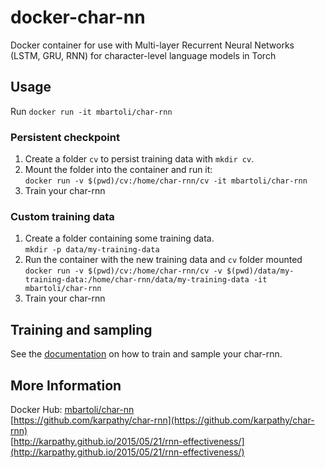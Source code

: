 # docker-char-nn
Docker container for use with Multi-layer Recurrent Neural Networks (LSTM, GRU, RNN) for character-level language models in Torch

## Usage
Run `docker run -it mbartoli/char-rnn`

### Persistent checkpoint
1. Create a folder `cv` to persist training data with `mkdir cv`.
2. Mount the folder into the container and run it:   
```docker run -v $(pwd)/cv:/home/char-rnn/cv -it mbartoli/char-rnn```
3. Train your char-rnn


### Custom training data
1. Create a folder containing some training data.   
```mkdir -p data/my-training-data```
2. Run the container with the new training data and `cv` folder mounted   
```docker run -v $(pwd)/cv:/home/char-rnn/cv -v $(pwd)/data/my-training-data:/home/char-rnn/data/my-training-data -it mbartoli/char-rnn```
3. Train your char-rnn

## Training and sampling
See the [documentation](https://github.com/karpathy/char-rnn) on how to train and sample your char-rnn.

## More Information
Docker Hub: [mbartoli/char-nn](https://hub.docker.com/r/mbartoli/char-rnn/)  
[https://github.com/karpathy/char-rnn](https://github.com/karpathy/char-rnn)   
[http://karpathy.github.io/2015/05/21/rnn-effectiveness/](http://karpathy.github.io/2015/05/21/rnn-effectiveness/)
